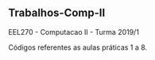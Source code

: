 ## Trabalhos-Comp-II
EEL270 - Computacao II - Turma 2019/1

Códigos referentes as aulas práticas 1 a 8.

